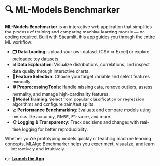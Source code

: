 # 🔍 ML-Models Benchmarker

**ML-Models Benchmarker** is an interactive web application that simplifies the process of training and comparing machine learning models — no coding required. Built with Streamlit, this app guides you through the entire ML workflow:

- **🗂️ Data Loading**: Upload your own dataset (CSV or Excel) or explore preloaded toy datasets.  
- **📊 Data Exploration**: Visualize distributions, correlations, and inspect data quality through interactive charts.  
- **🎯 Feature Selection**: Choose your target variable and select features manually.  
- **🛠️ Preprocessing Tools**: Handle missing data, remove outliers, assess normality, and manage high-cardinality features.  
- **🧠 Model Training**: Select from popular classification or regression algorithms and configure train/test splits.  
- **📈 Performance Benchmarking**: Evaluate and compare models using metrics like accuracy, RMSE, F1-score, and more.  
- **📋 Logging & Transparency**: Track decisions and changes with real-time logging for better reproducibility.

Whether you're prototyping models quickly or teaching machine learning concepts, MLAlgo Benchmarker helps you experiment, visualize, and learn — interactively and intuitively.

  
👉 **[Launch the App](https://davidepanza-mlalgobench-srcmain-cp6iq9.streamlit.app/)**  
